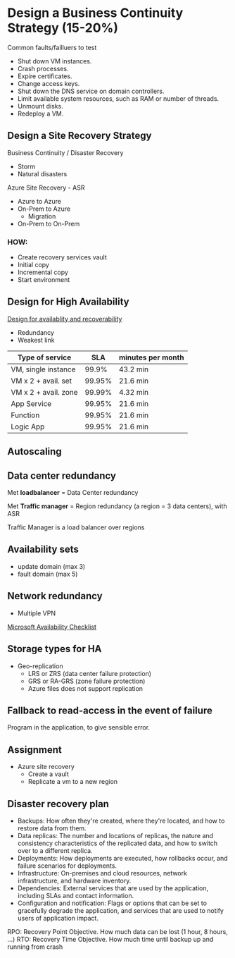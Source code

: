 # Design a Business Continuity Strategy (15-20%)

Common faults/failluers to test

- Shut down VM instances.
- Crash processes.
- Expire certificates.
- Change access keys.
- Shut down the DNS service on domain controllers.
- Limit available system resources, such as RAM or number of threads.
- Unmount disks.
- Redeploy a VM.

## Design a Site Recovery Strategy

Business Continuity / Disaster Recovery

- Storm
- Natural disasters

Azure Site Recovery - ASR

- Azure to Azure
- On-Prem to Azure
  - Migration
- On-Prem to On-Prem

### HOW:

- Create recovery services vault
- Initial copy
- Incremental copy
- Start environment

## Design for High Availability

[Design for availablity and recoverability](https://docs.microsoft.com/en-us/learn/modules/design-for-availability-and-recoverability-in-azure/)

- Redundancy
- Weakest link

| Type of service       | SLA               | minutes per month     |
| ---                   | ---               | ---                   |
| VM, single instance   | 99.9%             | 43.2 min              |
| VM x 2 + avail. set   | 99.95%            | 21.6 min              |
| VM x 2 + avail. zone  | 99.99%            | 4.32 min              |
| App Service           | 99.95%            | 21.6 min              |
| Function              | 99.95%            | 21.6 min              |
| Logic App             | 99.95%            | 21.6 min              |

## Autoscaling

## Data center redundancy

Met **loadbalancer** = Data Center redundancy

Met **Traffic manager** = Region redundancy (a region = 3 data centers), with ASR

Traffic Manager is a load balancer over regions

## Availability sets

- update domain (max 3)
- fault domain (max 5)

## Network redundancy

- Multiple VPN

[Microsoft Availability Checklist](https://docs.microsoft.com/en-us/azure/architecture/checklist/availability)

## Storage types for HA

- Geo-replication
  - LRS or ZRS (data center failure protection)
  - GRS or RA-GRS (zone failure protection)
  - Azure files does not support replication

## Fallback to read-access in the event of failure

Program in the application, to give sensible error.

## Assignment

- Azure site recovery
  - Create a vault
  - Replicate a vm to a new region

## Disaster recovery plan

- Backups: How often they're created, where they're located, and how to restore data from them.
- Data replicas: The number and locations of replicas, the nature and consistency characteristics of the replicated data, and how to switch over to a different replica.
- Deployments: How deployments are executed, how rollbacks occur, and failure scenarios for deployments.
- Infrastructure: On-premises and cloud resources, network infrastructure, and hardware inventory.
- Dependencies: External services that are used by the application, including SLAs and contact information.
- Configuration and notification: Flags or options that can be set to gracefully degrade the application, and services that are used to notify users of application impact.

RPO: Recovery Point Objective. How much data can be lost (1 hour, 8 hours, ...)
RTO: Recovery Time Objective. How much time until backup up and running from crash